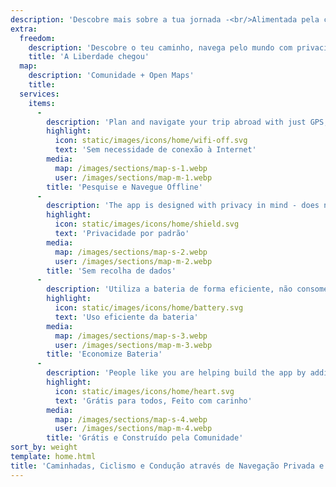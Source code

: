 ```yaml
---
description: 'Descobre mais sobre a tua jornada -<br/>Alimentada pela comunidade'
extra:
  freedom:
    description: 'Descobre o teu caminho, navega pelo mundo com privacidade e com a comunidade na linha da frente.'
    title: 'A Liberdade chegou'
  map:
    description: 'Comunidade + Open Maps'
    title:
  services:
    items:
      - 
        description: 'Plan and navigate your trip abroad with just GPS, no need for mobile data. Search waypoints while on distant hiking trails or bike paths.'
        highlight:
          icon: static/images/icons/home/wifi-off.svg
          text: 'Sem necessidade de conexão à Internet'
        media:
          map: /images/sections/map-s-1.webp
          user: /images/sections/map-m-1.webp
        title: 'Pesquise e Navegue Offline'
      - 
        description: 'The app is designed with privacy in mind - does not identify people, does not track you, and does not collect any information. CoMaps was also audited by <span class="text-icon"><svg viewBox="0 0 19 19"><use href="#icon-exodus"></use></svg> [Exodus](https://reports.exodus-privacy.eu.org/reports/app.comaps.google/latest/).'
        highlight:
          icon: static/images/icons/home/shield.svg
          text: 'Privacidade por padrão'
        media:
          map: /images/sections/map-s-2.webp
          user: /images/sections/map-m-2.webp
        title: 'Sem recolha de dados'
      - 
        description: 'Utiliza a bateria de forma eficiente, não consome excessivamente a bateria como as outras aplicações de navegação.'
        highlight:
          icon: static/images/icons/home/battery.svg
          text: 'Uso eficiente da bateria'
        media:
          map: /images/sections/map-s-3.webp
          user: /images/sections/map-m-3.webp
        title: 'Economize Bateria'
      - 
        description: 'People like you are helping build the app by adding locations to <span class="text-icon"><svg viewBox="0 0 19 19"><use href="#icon-open-street-map"></use></svg> [OpenStreetMap](https://openstreetmap.org)</span>, giving feedback on features, and contributing code on <span class="text-icon"><svg viewbox="0 0 4.233 4.233"> <use href="#icon-codeberg"></use></svg> [Codeberg](https://codeberg.org/comaps)</span> to create great maps together. The project is a fork of Organic Maps and Maps.Me, and driven by an open-source community.'
        highlight:
          icon: static/images/icons/home/heart.svg
          text: 'Grátis para todos, Feito com carinho'
        media:
          map: /images/sections/map-s-4.webp
          user: /images/sections/map-m-4.webp
        title: 'Grátis e Construído pela Comunidade'
sort_by: weight
template: home.html
title: 'Caminhadas, Ciclismo e Condução através de Navegação Privada e Offline'
---
```

